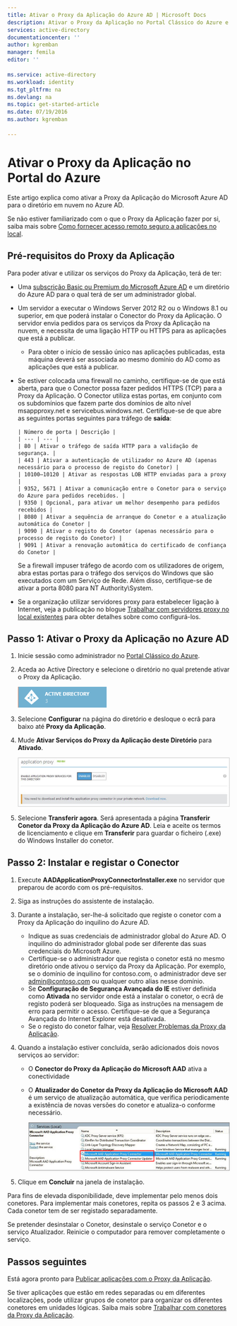 ```yaml
---
title: Ativar o Proxy da Aplicação do Azure AD | Microsoft Docs
description: Ativar o Proxy da Aplicação no Portal Clássico do Azure e instalar os Conectores para o proxy reverso.
services: active-directory
documentationcenter: ''
author: kgremban
manager: femila
editor: ''

ms.service: active-directory
ms.workload: identity
ms.tgt_pltfrm: na
ms.devlang: na
ms.topic: get-started-article
ms.date: 07/19/2016
ms.author: kgremban

---
```

# Ativar o Proxy da Aplicação no Portal do Azure
Este artigo explica como ativar a Proxy da Aplicação do Microsoft Azure AD para o diretório em nuvem no Azure AD.

Se não estiver familiarizado com o que o Proxy da Aplicação fazer por si, saiba mais sobre [Como fornecer acesso remoto seguro a aplicações no local](active-directory-application-proxy-get-started.md).

## Pré-requisitos do Proxy da Aplicação
Para poder ativar e utilizar os serviços do Proxy da Aplicação, terá de ter:

* Uma [subscrição Basic ou Premium do Microsoft Azure AD](active-directory-editions.md) e um diretório do Azure AD para o qual terá de ser um administrador global.
* Um servidor a executar o Windows Server 2012 R2 ou o Windows 8.1 ou superior, em que poderá instalar o Conector do Proxy da Aplicação. O servidor envia pedidos para os serviços da Proxy da Aplicação na nuvem, e necessita de uma ligação HTTP ou HTTPS para as aplicações que está a publicar.
  
  * Para obter o início de sessão único nas aplicações publicadas, esta máquina deverá ser associada ao mesmo domínio do AD como as aplicações que está a publicar.
* Se estiver colocada uma firewall no caminho, certifique-se de que está aberta, para que o Conector possa fazer pedidos HTTPS (TCP) para a Proxy da Aplicação. O Conector utiliza estas portas, em conjunto com os subdomínios que fazem parte dos domínios de alto nível msappproxy.net e servicebus.windows.net. Certifique-se de que abre as seguintes portas seguintes para tráfego de **saída**:
  
      | Número de porta | Descrição |
      | --- | --- |
      | 80 | Ativar o tráfego de saída HTTP para a validação de segurança. |
      | 443 | Ativar a autenticação de utilizador no Azure AD (apenas necessário para o processo de registo do Conetor) |
      | 10100–10120 | Ativar as respostas LOB HTTP enviadas para a proxy |
      | 9352, 5671 | Ativar a comunicação entre o Conetor para o serviço do Azure para pedidos recebidos. |
      | 9350 | Opcional, para ativar um melhor desempenho para pedidos recebidos |
      | 8080 | Ativar a sequência de arranque do Conetor e a atualização automática do Conetor |
      | 9090 | Ativar o registo do Conetor (apenas necessário para o processo de registo do Conetor) |
      | 9091 | Ativar a renovação automática do certificado de confiança do Conetor |
  
    Se a firewall impuser tráfego de acordo com os utilizadores de origem, abra estas portas para o tráfego dos serviços do Windows que são executados com um Serviço de Rede. Além disso, certifique-se de ativar a porta 8080 para NT Authority\System.
* Se a organização utilizar servidores proxy para estabelecer ligação à Internet, veja a publicação no blogue [Trabalhar com servidores proxy no local existentes](https://blogs.technet.microsoft.com/applicationproxyblog/2016/03/07/working-with-existing-on-prem-proxy-servers-configuration-considerations-for-your-connectors/) para obter detalhes sobre como configurá-los.

## Passo 1: Ativar o Proxy da Aplicação no Azure AD
1. Inicie sessão como administrador no [Portal Clássico do Azure](https://manage.windowsazure.com/).
2. Aceda ao Active Directory e selecione o diretório no qual pretende ativar o Proxy da Aplicação.
   
    ![Active Directory – ícone](./media/active-directory-application-proxy-enable/ad_icon.png)
3. Selecione **Configurar** na página do diretório e desloque o ecrã para baixo até **Proxy da Aplicação**.
4. Mude **Ativar Serviços do Proxy da Aplicação deste Diretório** para **Ativado**.
   
    ![Ativar o Proxy da Aplicação](./media/active-directory-application-proxy-enable/app_proxy_enable.png)
5. Selecione **Transferir agora**. Será apresentada a página **Transferir Conetor da Proxy da Aplicação do Azure AD**. Leia e aceite os termos de licenciamento e clique em **Transferir** para guardar o ficheiro (.exe) do Windows Installer do conetor.

## Passo 2: Instalar e registar o Conector
1. Execute **AADApplicationProxyConnectorInstaller.exe** no servidor que preparou de acordo com os pré-requisitos.
2. Siga as instruções do assistente de instalação.
3. Durante a instalação, ser-lhe-á solicitado que registe o conetor com a Proxy da Aplicação do inquilino do Azure AD.
   
   * Indique as suas credenciais de administrador global do Azure AD. O inquilino do administrador global pode ser diferente das suas credenciais do Microsoft Azure.
   * Certifique-se o administrador que regista o conetor está no mesmo diretório onde ativou o serviço da Proxy da Aplicação. Por exemplo, se o domínio de inquilino for contoso.com, o administrador deve ser admin@contoso.com ou qualquer outro alias nesse domínio.
   * Se **Configuração de Segurança Avançada do IE** estiver definida como **Ativada** no servidor onde está a instalar o conetor, o ecrã de registo poderá ser bloqueado. Siga as instruções na mensagem de erro para permitir o acesso. Certifique-se de que a Segurança Avançada do Internet Explorer está desativada.
   * Se o registo do conetor falhar, veja [Resolver Problemas da Proxy da Aplicação](active-directory-application-proxy-troubleshoot.md).  
4. Quando a instalação estiver concluída, serão adicionados dois novos serviços ao servidor:
   
   * O **Conector do Proxy da Aplicação do Microsoft AAD** ativa a conectividade
   * O **Atualizador do Conetor da Proxy da Aplicação do Microsoft AAD** é um serviço de atualização automática, que verifica periodicamente a existência de novas versões do conetor e atualiza-o conforme necessário.
     
     ![Serviços do Conector do Proxy da Aplicação – captura de ecrã](./media/active-directory-application-proxy-enable/app_proxy_services.png)
5. Clique em **Concluir** na janela de instalação.

Para fins de elevada disponibilidade, deve implementar pelo menos dois conetores. Para implementar mais conetores, repita os passos 2 e 3 acima. Cada conetor tem de ser registado separadamente.

Se pretender desinstalar o Conetor, desinstale o serviço Conetor e o serviço Atualizador. Reinicie o computador para remover completamente o serviço.

## Passos seguintes
Está agora pronto para [Publicar aplicações com o Proxy da Aplicação](active-directory-application-proxy-publish.md).

Se tiver aplicações que estão em redes separadas ou em diferentes localizações, pode utilizar grupos de conetor para organizar os diferentes conetores em unidades lógicas. Saiba mais sobre [Trabalhar com conetores da Proxy da Aplicação](active-directory-application-proxy-connectors.md).

<!--HONumber=Sep16_HO3-->


